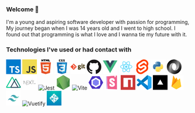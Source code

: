 ### Welcome 👋

I'm a young and aspiring software developer with passion for programming, My journey began when I was 14 years old and I went to high school.
I found out that programming is what I love and I wanna tie my future with it.

### Technologies I've used or had contact with

<div>
  <img height="40" src="https://raw.githubusercontent.com/github/explore/master/topics/typescript/typescript.png" alt="TypeScript">
  <img height="40" src="https://raw.githubusercontent.com/github/explore/master/topics/javascript/javascript.png" alt="JavaScript"/>
  <img height="40" src="https://raw.githubusercontent.com/github/explore/master/topics/html/html.png" alt="HTML"/>
  <img height="40" src="https://raw.githubusercontent.com/github/explore/master/topics/css/css.png" alt="CSS"/>
  <img height="40" src="https://raw.githubusercontent.com/github/explore/master/topics/git/git.png" alt="Git"/>
  <img height="40" src="https://raw.githubusercontent.com/github/explore/master/topics/github/github.png" alt="GitHub"/>
  <img height="40" src="https://raw.githubusercontent.com/github/explore/master/topics/vue/vue.png" alt="Vue"/>
  <img height="40" src="https://raw.githubusercontent.com/github/explore/master/topics/react/react.png" alt="React"/>
  <img height="40" src="https://raw.githubusercontent.com/github/explore/master/topics/svelte/svelte.png" alt="Svelte"/>
  <img height="40" src="https://raw.githubusercontent.com/github/explore/master/topics/python/python.png" alt="Python"/>
  <img height="40" src="https://raw.githubusercontent.com/github/explore/master/topics/json/json.png" alt="JSON"/>
  <img height="40" src="https://raw.githubusercontent.com/github/explore/master/topics/nuxt/nuxt.png" alt="Nuxt"/>
  <img height="40" src="https://raw.githubusercontent.com/github/explore/master/topics/nextjs/nextjs.png" alt="Next.js"/>
  <img height="40" src="https://seeklogo.com/images/J/jest-logo-F9901EBBF7-seeklogo.com.png" alt="Jest"/>
  <img height="40" src="https://raw.githubusercontent.com/github/explore/master/topics/nodejs/nodejs.png" alt="Node.js"/>
  <img height="40" src="https://vitejs.dev/logo.svg" alt="Vite"/>
  <img height="40" src="https://raw.githubusercontent.com/github/explore/master/topics/eslint/eslint.png" alt="ESLint"/>
  <img height="40" src="https://raw.githubusercontent.com/github/explore/master/topics/storybook/storybook.png" alt="Storybook"/>
  <img height="40" src="https://raw.githubusercontent.com/github/explore/master/topics/npm/npm.png" alt="Npm"/>
  <img height="40" src="https://raw.githubusercontent.com/github/explore/master/topics/visual-studio-code/visual-studio-code.png" alt="VSCode"/>
  <img height="40" src="https://raw.githubusercontent.com/github/explore/master/topics/vercel/vercel.png" alt="Vercel"/>
  <img height="40" src="https://raw.githubusercontent.com/github/explore/master/topics/firebase/firebase.png" alt="Firebase"/>
  <img height="40" src="https://raw.githubusercontent.com/github/explore/master/topics/tailwind/tailwind.png" alt="Tailwind"/>
  <img height="40" src="https://seeklogo.com/images/V/vuetify-logo-3BCF73C928-seeklogo.com.png" alt="Vuetify"/>
  <img height="40" src="https://raw.githubusercontent.com/github/explore/master/topics/netlify/netlify.png" alt="Netlify"/>
</div>

<!--
**Iqro-riv/Iqro-riv** is a ✨ _special_ ✨ repository because its `README.md` (this file) appears on your GitHub profile.

Here are some ideas to get you started:

- 🔭 I’m currently working on ...
- 🌱 I’m currently learning ...
- 👯 I’m looking to collaborate on ...
- 🤔 I’m looking for help with ...
- 💬 Ask me about ...
- 📫 How to reach me: ...
- 😄 Pronouns: ...
- ⚡ Fun fact: ...
-->
